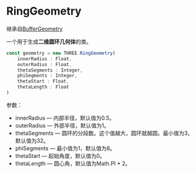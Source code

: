 # RingGeometry

继承自[BufferGeometry](../核心/02.BufferGeometry)

一个用于生成**二维圆环几何体**的类。

<MyIframe src="https://xarzhi.github.io/geometry/index.html#RingGeometry"></MyIframe>

```js
const geometry = new THREE.RingGeometry(
    innerRadius : Float,
    outerRadius : Float,
    thetaSegments : Integer,
    phiSegments : Integer,
    thetaStart : Float,
    thetaLength : Float
)
```

参数：

- innerRadius — 内部半径，默认值为0.5。
- outerRadius — 外部半径，默认值为1。
- thetaSegments — 圆环的分段数。这个值越大，圆环就越圆。最小值为3，默认值为32。
- phiSegments — 最小值为1，默认值为8。
- thetaStart — 起始角度，默认值为0。
- thetaLength — 圆心角，默认值为Math.PI * 2。

